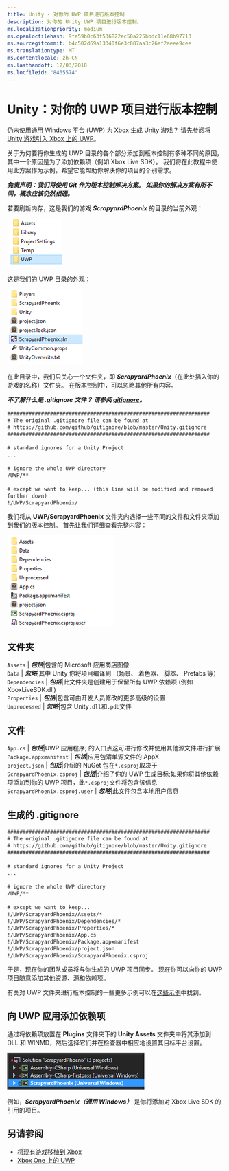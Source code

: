 ```yaml
---
title: Unity - 对你的 UWP 项目进行版本控制
description: 对你的 Unity UWP 项目进行版本控制。
ms.localizationpriority: medium
ms.openlocfilehash: 9fe59b0c63f536822ec50a225bbdc11e68b97713
ms.sourcegitcommit: b4c502d69a13340f6e3c887aa3c26ef2aeee9cee
ms.translationtype: MT
ms.contentlocale: zh-CN
ms.lasthandoff: 12/03/2018
ms.locfileid: "8465574"
---
```

# <a name="unity-version-control-your-uwp-project"></a>Unity：对你的 UWP 项目进行版本控制

仍未使用通用 Windows 平台 (UWP) 为 Xbox 生成 Unity 游戏？  请先参阅[将 Unity 游戏引入 Xbox 上的 UWP](development-lanes-unity.md)。

关于为何要将你生成的 UWP 目录的各个部分添加到版本控制有多种不同的原因，其中一个原因是为了添加依赖项（例如 Xbox Live SDK）。  我们将在此教程中使用此方案作为示例，希望它能帮助你解决你的项目的个别需求。

***免责声明：我们将使用 Git 作为版本控制解决方案。  如果你的解决方案有所不同，概念应该仍然相通。***

若要刷新内存，这是我们的游戏 ***ScrapyardPhoenix*** 的目录的当前外观：

![生成目标文件夹](images/build-destination.png)

这是我们的 UWP 目录的外观：

![UWP 与解决方案](images/uwp-vs-solution.png)

在此目录中，我们只关心一个文件夹，即 ***ScrapyardPhoenix***（在此处插入你的游戏的名称）文件夹。  在版本控制中，可以忽略其他所有内容。

***不了解什么是 .gitignore 文件？  请参阅 [gitignore](https://git-scm.com/docs/gitignore)。***

    ##################################################################
    # The original .gitignore file can be found at
    # https://github.com/github/gitignore/blob/master/Unity.gitignore
    ##################################################################

    # standard ignores for a Unity Project
    ...

    # ignore the whole UWP directory
    /UWP/**

    # except we want to keep... (this line will be modified and removed further down)
    !/UWP/ScrapyardPhoenix/

我们将从 **UWP/ScrapyardPhoenix** 文件夹内选择一些不同的文件和文件夹添加到我们的版本控制。  首先让我们详细查看完整内容：

![UWP 生成目录](images/uwp-build-directory.png)  

## <a name="folders"></a>文件夹  

`Assets` | ***包括***|包含的 Microsoft 应用商店图像  
`Data`   | ***忽略***|其中 Unity 你将项目编译到 （场景、 着色器、 脚本、 Prefabs 等）  
`Dependencies` | ***包括***|此文件夹是创建用于保留所有 UWP 依赖项 (例如 XboxLiveSDK.dll)  
`Properties` | ***包括***|包含可由开发人员修改的更多高级的设置  
`Unprocessed` | ***忽略***|包含 Unity`.dll`和`.pdb`文件  

## <a name="files"></a>文件  

`App.cs` | ***包括***|UWP 应用程序; 的入口点这可进行修改并使用其他源文件进行扩展  
`Package.appxmanifest` | ***包括***|应用包清单源文件的 AppX  
`project.json` | ***包括***|介绍的 NuGet 包在`*.csproj`取决于  
`ScrapyardPhoenix.csproj` | ***包括***|介绍了你的 UWP 生成目标;如果你将其他依赖项添加到你的 UWP 项目，此`*.csproj`文件将包含该信息  
`ScrapyardPhoenix.csproj.user` | ***忽略***|此文件包含本地用户信息

## <a name="resulting-gitignore"></a>生成的 .gitignore

    ##################################################################
    # The original .gitignore file can be found at
    # https://github.com/github/gitignore/blob/master/Unity.gitignore
    ##################################################################

    # standard ignores for a Unity Project
    ...

    # ignore the whole UWP directory
    /UWP/**

    # except we want to keep...
    !/UWP/ScrapyardPhoenix/Assets/*
    !/UWP/ScrapyardPhoenix/Dependencies/*
    !/UWP/ScrapyardPhoenix/Properties/*
    !/UWP/ScrapyardPhoenix/App.cs
    !/UWP/ScrapyardPhoenix/Package.appxmanifest
    !/UWP/ScrapyardPhoenix/project.json
    !/UWP/ScrapyardPhoenix/ScrapyardPhoenix.csproj

于是，现在你的团队成员将与你生成的 UWP 项目同步。 现在你可以向你的 UWP 项目随意添加其他资源、源和依赖项。

有关对 UWP 文件夹进行版本控制的一些更多示例可以在[这些示例](https://bitbucket.org/Unity-Technologies/windowsstoreappssamples/overview)中找到。

## <a name="adding-dependencies-to-your-uwp-app"></a>向 UWP 应用添加依赖项

通过将依赖项放置在 **Plugins** 文件夹下的 **Unity Assets** 文件夹中将其添加到 DLL 和 WINMD，然后选择它们并在检查器中相应地设置其目标平台设置。

![UWP 解决方案](images/uwp-solution.PNG)

例如，***ScrapyardPhoenix（通用 Windows）*** 是你将添加对 Xbox Live SDK 的引用的项目。

## <a name="see-also"></a>另请参阅
- [将现有游戏移植到 Xbox](development-lanes-landing.md)
- [Xbox One 上的 UWP](index.md)
